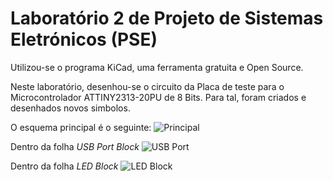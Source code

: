# Laboratório 2 de Projeto de Sistemas Eletrónicos (PSE)

Utilizou-se o programa KiCad, uma ferramenta gratuita e Open Source.

Neste laboratório, desenhou-se o circuito da Placa de teste para o Microcontrolador ATTINY2313-20PU de 8 Bits. Para tal, foram criados e desenhados novos simbolos.


O esquema principal é o seguinte:
![Principal](https://github.com/user-attachments/assets/9e2f73bf-e1f0-41dd-a1ff-08bb709611dc)



Dentro da folha *USB Port Block*
![USB Port](https://github.com/user-attachments/assets/9d563b70-ac74-4783-8c2d-8b0a16d3897b)



Dentro da folha *LED Block*
![LED Block](https://github.com/user-attachments/assets/7b52b5da-7cfa-4ed3-aa68-8b36d8105a5d)
